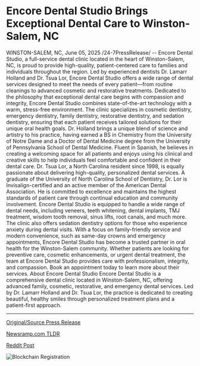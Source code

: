# Encore Dental Studio Brings Exceptional Dental Care to Winston-Salem, NC

WINSTON-SALEM, NC, June 05, 2025 /24-7PressRelease/ -- Encore Dental Studio, a full-service dental clinic located in the heart of Winston-Salem, NC, is proud to provide high-quality, patient-centered care to families and individuals throughout the region. Led by experienced dentists Dr. Lamarr Holland and Dr. Tsua Lor, Encore Dental Studio offers a wide range of dental services designed to meet the needs of every patient—from routine cleanings to advanced cosmetic and restorative treatments.  Dedicated to the philosophy that exceptional dental care begins with compassion and integrity, Encore Dental Studio combines state-of-the-art technology with a warm, stress-free environment. The clinic specializes in cosmetic dentistry, emergency dentistry, family dentistry, restorative dentistry, and sedation dentistry, ensuring that each patient receives tailored solutions for their unique oral health goals.  Dr. Holland brings a unique blend of science and artistry to his practice, having earned a BS in Chemistry from the University of Notre Dame and a Doctor of Dental Medicine degree from the University of Pennsylvania School of Dental Medicine. Fluent in Spanish, he believes in creating a welcoming space for all patients and enjoys using his clinical and creative skills to help individuals feel comfortable and confident in their dental care.  Dr. Tsua Lor, a North Carolina resident since 1998, is equally passionate about delivering high-quality, personalized dental services. A graduate of the University of North Carolina School of Dentistry, Dr. Lor is Invisalign-certified and an active member of the American Dental Association. He is committed to excellence and maintains the highest standards of patient care through continual education and community involvement.  Encore Dental Studio is equipped to handle a wide range of dental needs, including veneers, teeth whitening, dental implants, TMJ treatment, wisdom tooth removal, sinus lifts, root canals, and much more. The clinic also offers sedation dentistry options for those who experience anxiety during dental visits.  With a focus on family-friendly service and modern convenience, such as same-day crowns and emergency appointments, Encore Dental Studio has become a trusted partner in oral health for the Winston-Salem community. Whether patients are looking for preventive care, cosmetic enhancements, or urgent dental treatment, the team at Encore Dental Studio provides care with professionalism, integrity, and compassion.  Book an appointment today to learn more about their services.  About Encore Dental Studio Encore Dental Studio is a comprehensive dental clinic located in Winston-Salem, NC, offering advanced family, cosmetic, restorative, and emergency dental services. Led by Dr. Lamarr Holland and Dr. Tsua Lor, the practice is dedicated to creating beautiful, healthy smiles through personalized treatment plans and a patient-first approach. 

---

[Original/Source Press Release](https://www.24-7pressrelease.com/press-release/523498/encore-dental-studio-brings-exceptional-dental-care-to-winston-salem-nc)
                    

[Newsramp.com TLDR](https://newsramp.com/curated-news/encore-dental-studio-revolutionizing-dental-care-in-winston-salem/3356278310d694e5b6e7f4c0b0f9d6de) 

 



[Reddit Post](https://www.reddit.com/r/HealthCareNewsInfo/comments/1l3t1qn/encore_dental_studio_revolutionizing_dental_care/) 



![Blockchain Registration](https://cdn.newsramp.app/24-7PressRelease/qrcode/256/5/ricejPV5.webp)